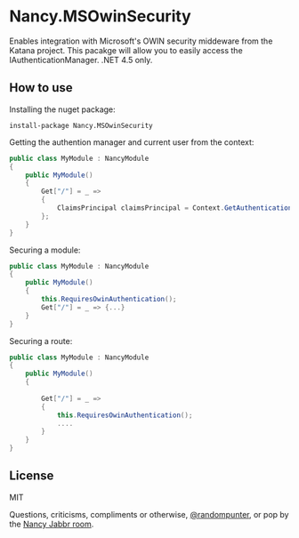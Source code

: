 Nancy.MSOwinSecurity
===================

Enables integration with Microsoft's OWIN security middeware from the Katana project. This pacakge will allow you to easily access the IAuthenticationManager. .NET 4.5 only.

How to use
-

Installing the nuget package:
```
install-package Nancy.MSOwinSecurity
```
Getting the authention manager and current user from the context:
```C#
public class MyModule : NancyModule
{
    public MyModule()
    {
        Get["/"] = _ =>
        {
            ClaimsPrincipal claimsPrincipal = Context.GetAuthenticationManager().User;
        };
    }
}
```
Securing a module:
```C#
public class MyModule : NancyModule
{
    public MyModule()
    {
        this.RequiresOwinAuthentication();
        Get["/"] = _ => {...}
    }
}
```
Securing a route:
```C#
public class MyModule : NancyModule
{
    public MyModule()
    {
        
        Get["/"] = _ => 
        {
            this.RequiresOwinAuthentication();
            ....
        }
    }
}
```
License
-

MIT

Questions, criticisms, compliments or otherwise, [@randompunter], or pop by the [Nancy Jabbr room].

  [@randompunter]: http://twitter.com/randompunter
  [Nancy Jabbr room]: https://jabbr.net/#/rooms/nancyfx
